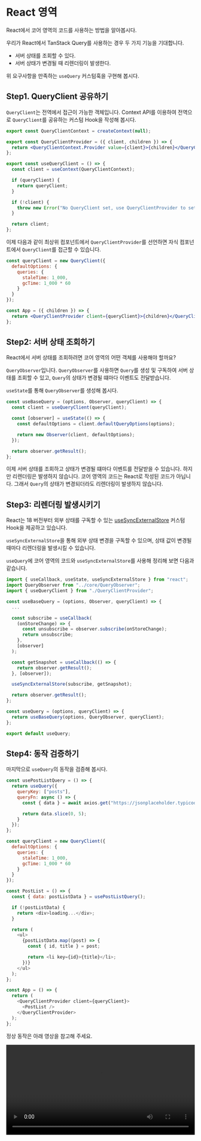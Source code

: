 # React 영역

React에서 코어 영역의 코드를 사용하는 방법을 알아봅시다.

우리가 React에서 TanStack Query를 사용하는 경우 두 가지 기능을 기대합니다.

- 서버 상태를 조회할 수 있다.
- 서버 상태가 변경될 때 리렌더링이 발생한다.

위 요구사항을 만족하는 `useQuery` 커스텀훅을 구현해 봅시다.

## Step1. QueryClient 공유하기

`QueryClient`는 전역에서 접근이 가능한 객체입니다. Context API를 이용하여 전역으로 `QueryClient`를 공유하는 커스텀 Hook을 작성해 봅시다.

```jsx
export const QueryClientContext = createContext(null);

export const QueryClientProvider = ({ client, children }) => {
  return <QueryClientContext.Provider value={client}>{children}</QueryClientContext.Provider>;
};

export const useQueryClient = () => {
  const client = useContext(QueryClientContext);

  if (queryClient) {
    return queryClient;
  }

  if (!client) {
    throw new Error("No QueryClient set, use QueryClientProvider to set one");
  }

  return client;
};
```

이제 다음과 같이 최상위 컴포넌트에서 `QueryClientProvider`를 선언하면 자식 컴포넌트에서 `QueryClient`를 접근할 수 있습니다.

```jsx
const queryClient = new QueryClient({
  defaultOptions: {
    queries: {
      staleTime: 1_000,
      gcTime: 1_000 * 60
    }
  }
});

const App = ({ children }) => {
  return <QueryClientProvider client={queryClient}>{children}</QueryClientProvider>;
};
```

## Step2: 서버 상태 조회하기

React에서 서버 상태를 조회하려면 코어 영역의 어떤 객체를 사용해야 할까요?

`QueryObserver`입니다. `QueryObserver`를 사용하면 `Query`를 생성 및 구독하여 서버 상태를 조회할 수 있고, `Query`의 상태가 변경될 떄마다 이벤트도 전달받습니다.

`useState`를 통해 `QueryObserver`를 생성해 봅시다.

```jsx
const useBaseQuery = (options, Observer, queryClient) => {
  const client = useQueryClient(queryClient);

  const [observer] = useState(() => {
    const defaultOptions = client.defaultQueryOptions(options);

    return new Observer(client, defaultOptions);
  });

  return observer.getResult();
};
```

이제 서버 상태를 조회하고 상태가 변경될 떄마다 이벤트를 전달받을 수 있습니다. 하지만 리렌더링은 발생하지 않습니다. 코어 영역의 코드는 React로 작성된 코드가 아닙니다. 그래서 `Query`의 상태가 변경되더라도 리렌더링이 발생하지 않습니다.

## Step3: 리렌더링 발생시키기

React는 18 버전부터 외부 상태를 구독할 수 있는 [useSyncExternalStore](https://ko.react.dev/reference/react/useSyncExternalStore) 커스텀 Hook을 제공하고 있습니다.

`useSyncExternalStore`을 통해 외부 상태 변경을 구독할 수 있으며, 상태 값이 변경될 때마다 리렌더링을 발생시킬 수 있습니다.

`useQuery`에 코어 영역의 코드와 `useSyncExternalStore`를 사용해 정리해 보면 다음과 같습니다.

```jsx
import { useCallback, useState, useSyncExternalStore } from "react";
import QueryObserver from "../core/QueryObserver";
import { useQueryClient } from "./QueryClientProvider";

const useBaseQuery = (options, Observer, queryClient) => {
  ...

  const subscribe = useCallback(
    (onStoreChange) => {
      const unsubscribe = observer.subscribe(onStoreChange);
      return unsubscribe;
    },
    [observer]
  );

  const getSnapshot = useCallback(() => {
    return observer.getResult();
  }, [observer]);

  useSyncExternalStore(subscribe, getSnapshot);

  return observer.getResult();
};

const useQuery = (options, queryClient) => {
  return useBaseQuery(options, QueryObserver, queryClient);
};

export default useQuery;
```

## Step4: 동작 검증하기

마지막으로 `useQuery`의 동작을 검증해 봅시다.

```js
const usePostListQuery = () => {
  return useQuery({
    queryKey: ["posts"],
    queryFn: async () => {
      const { data } = await axios.get("https://jsonplaceholder.typicode.com/posts");

      return data.slice(0, 5);
    }
  });
};

const queryClient = new QueryClient({
  defaultOptions: {
    queries: {
      staleTime: 1_000,
      gcTime: 1_000 * 60
    }
  }
});

const PostList = () => {
  const { data: postListData } = usePostListQuery();

  if (!postListData) {
    return <div>loading...</div>;
  }

  return (
    <ul>
      {postListData.map((post) => {
        const { id, title } = post;

        return <li key={id}>{title}</li>;
      })}
    </ul>
  );
};

const App = () => {
  return (
    <QueryClientProvider client={queryClient}>
      <PostList />
    </QueryClientProvider>
  );
};
```

정상 동작은 아래 영상을 참고해 주세요.

<video width="100%" height="240" controls>
  <source src="/demo.mov" type="video/mp4">
</video>
